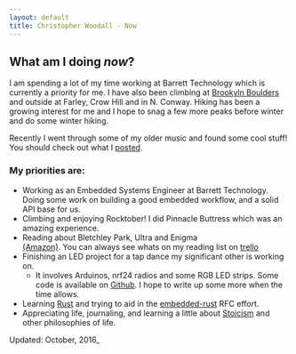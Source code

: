 ```yaml
---
layout: default
title: Christopher Woodall - Now
---
```

## What am I doing _now_?

I am spending a lot of my time working at Barrett Technology which is currently
a priority for me. I have also been climbing at [Brookyln Boulders](http://brooklynboulders.com)
and outside at Farley, Crow Hill and in N. Conway. Hiking has been a growing interest
for me and I hope to snag a few more peaks before winter and do some winter hiking.

Recently I went through some of my older music and found some cool stuff! You should
check out what I [posted](/music.html).

### My priorities are:

- Working as an Embedded Systems Engineer at Barrett Technology. Doing some work on
  building a good embedded workflow, and a solid API base for us.
- Climbing and enjoying Rocktober! I did Pinnacle Buttress which was an amazing experience.
- Reading about Bletchley Park, Ultra and Enigma   
  [(Amazon)](https://www.amazon.com/Seizing-Enigma-German-U-Boats-1939-1943/dp/0395427398).
  You can always see whats on my reading list on [trello](https://trello.com/b/9l0rYMxD/reading-list)
- Finishing an LED project for a tap dance my significant other is working on.
  - It involves Arduinos, nrf24 radios and some RGB LED strips. Some code is available on [Github](https://github.com/cwoodall/flicker-lights). I hope to write up some more when
	the time allows.
- Learning [Rust](http://rust-lang.org) and trying to aid in the [embedded-rust](https://github.com/japaric/embedded-rust/blob/scope/text/0000-scope.md) RFC effort.
- Appreciating life, journaling, and learning a little about [Stoicism](https://www.amazon.com/Guide-Good-Life-Ancient-Stoic/dp/0195374614) and other philosophies of life.

Updated: October, 2016_
